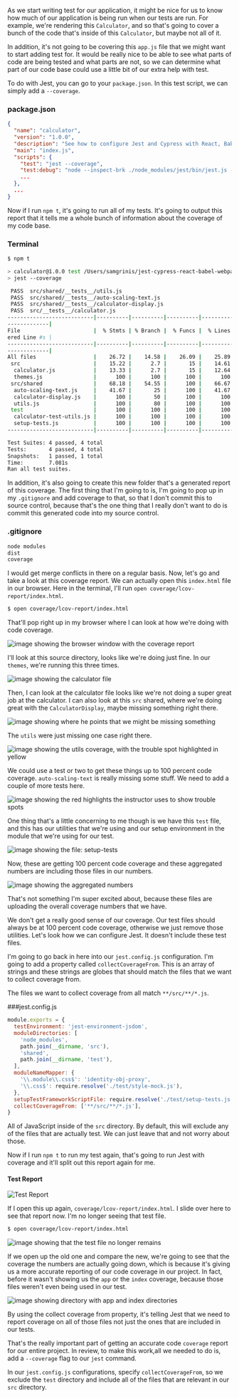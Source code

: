 As we start writing test for our application, it might be nice for us to know how much of our application is being run when our tests are run. For example, we're rendering this `Calculator`, and so that's going to cover a bunch of the code that's inside of this `Calculator`, but maybe not all of it.

In addition, it's not going to be covering this `app.js` file that we might want to start adding test for. It would be really nice to be able to see what parts of code are being tested and what parts are not, so we can determine what part of our code base could use a little bit of our extra help with test.

To do with Jest, you can go to your `package.json`. In this test script, we can simply add a `--coverage`.

### package.json
```json
{
  "name": "calculator",
  "version": "1.0.0",
  "description": "See how to configure Jest and Cypress with React, Babel, and Webpack",
  "main": "index.js",
  "scripts": {
    "test": "jest --coverage",
    "test:debug": "node --inspect-brk ./node_modules/jest/bin/jest.js --runInBand --watch",
    ...
  },
  ...
}
```

Now if I run `npm t`, it's going to run all of my tests. It's going to output this report that it tells me a whole bunch of information about the coverage of my code base.

### Terminal
```bash
$ npm t

> calculator@1.0.0 test /Users/samgrinis/jest-cypress-react-babel-webpack
> jest --coverage

 PASS  src/shared/__tests__/utils.js
 PASS  src/shared/__tests__/auto-scaling-text.js
 PASS  src/shared/__tests__/calculator-display.js
 PASS  src/__tests__/calculator.js
---------------------------|----------|----------|----------|----------|------
-------------|
File                       |  % Stmts | % Branch |  % Funcs |  % Lines | Uncov
ered Line #s |
---------------------------|----------|----------|----------|----------|------
-------------|
All files                  |    26.72 |    14.58 |    26.09 |    25.89 |             |
 src                       |    15.22 |      2.7 |       15 |    14.61 |             |
  calculator.js            |    13.33 |      2.7 |       15 |    12.64 |... 94,300,306,312 |
  themes.js                |      100 |      100 |      100 |      100 |             |
 src/shared                |    68.18 |    54.55 |      100 |    66.67 |             |
  auto-scaling-text.js     |    41.67 |       25 |      100 |    41.67 |... 18,19,21,22,24 |
  calculator-display.js    |      100 |       50 |      100 |      100 |          23 |
  utils.js                 |      100 |       80 |      100 |      100 |          11 |
 test                      |      100 |      100 |      100 |      100 |             |
  calculator-test-utils.js |      100 |      100 |      100 |      100 |             |
  setup-tests.js           |      100 |      100 |      100 |      100 |             |
---------------------------|----------|----------|----------|----------|-------------------|

Test Suites: 4 passed, 4 total
Tests:       4 passed, 4 total
Snapshots:   1 passed, 1 total
Time:        7.081s
Ran all test suites.
```

In addition, it's also going to create this new folder that's a generated report of this coverage. The first thing that I'm going to is, I'm going to pop up in my `.gitignore` and add coverage to that, so that I don't commit this to source control, because that's the one thing that I really don't want to do is commit this generated code into my source control.

### .gitignore
```txt
node modules
dist
coverage
```

I would get merge conflicts in there on a regular basis. Now, let's go and take a look at this coverage report. We can actually open this `index.html` file in our browser. Here in the terminal, I'll run `open coverage/lcov-report/index.html`.

```bash
$ open coverage/lcov-report/index.html
```

That'll pop right up in my browser where I can look at how we're doing with code coverage.

![image showing the browser window with the coverage report](http://res.cloudinary.com/dg3gyk0gu/image/upload/v1543907434/transcript-images/egghead-configure-jest-to-report-code-coverage-on-project-files-browser-output.png)

I'll look at this source directory, looks like we're doing just fine. In our `themes`, we're running this three times.

![image showing the calculator file](http://res.cloudinary.com/dg3gyk0gu/image/upload/v1543907437/transcript-images/egghead-configure-jest-to-report-code-coverage-on-project-files-calculator-file.png)

Then, I can look at the calculator file looks like we're not doing a super great job at the calculator. I can also look at this `src` shared, where we're doing great with the `CalculatorDisplay`, maybe missing something right there.

![image showing where he points that we might be missing something](http://res.cloudinary.com/dg3gyk0gu/image/upload/v1543907435/transcript-images/egghead-configure-jest-to-report-code-coverage-on-project-files-maybe-misssing-something.png)

The `utils` were just missing one case right there.

![image showing the utils coverage, with the trouble spot highlighted in yellow](http://res.cloudinary.com/dg3gyk0gu/image/upload/v1543907436/transcript-images/egghead-configure-jest-to-report-code-coverage-on-project-files-utils-yellow-highlight.png)

We could use a test or two to get these things up to 100 percent code coverage. `auto-scaling-text` is really missing some stuff. We need to add a couple of more tests here.

![image showing the red highlights the instructor uses to show trouble spots](http://res.cloudinary.com/dg3gyk0gu/image/upload/v1543907433/transcript-images/egghead-configure-jest-to-report-code-coverage-on-project-files-auto-scaling-text-missing-stuff.png)

One thing that's a little concerning to me though is we have this `test` file, and this has our utilities that we're using and our setup environment in the module that we're using for our test.

![image showing the file: setup-tests](http://res.cloudinary.com/dg3gyk0gu/image/upload/v1543907433/transcript-images/egghead-configure-jest-to-report-code-coverage-on-project-files-setup-tests.png)

Now, these are getting 100 percent code coverage and these aggregated numbers are including those files in our numbers.

![image showing the aggregated numbers](http://res.cloudinary.com/dg3gyk0gu/image/upload/v1543907433/transcript-images/egghead-configure-jest-to-report-code-coverage-on-project-files-aggregated-numbers.png)

That's not something I'm super excited about, because these files are uploading the overall coverage numbers that we have.

We don't get a really good sense of our coverage. Our test files should always be at 100 percent code coverage, otherwise we just remove those utilities. Let's look how we can configure Jest. It doesn't include these test files.

I'm going to go back in here into our `jest.config.js` configuration. I'm going to add a property called `collectCoverageFrom`. This is an array of strings and these strings are globes that should match the files that we want to collect coverage from.

The files we want to collect coverage from all match `**/src/**/*.js`.

###jest.config.js
```js
module.exports = {
  testEnvironment: 'jest-environment-jsdom',
  moduleDirectories: [
    'node_modules',
    path.join(__dirname, 'src'),
    'shared',
    path.join(__dirname, 'test'),
  ],
  moduleNameMapper: {
    '\\.module\\.css$': 'identity-obj-proxy',
    '\\.css$': require.resolve('./test/style-mock.js'),
  },
  setupTestFrameworkScriptFile: require.resolve('./test/setup-tests.js'),
  collectCoverageFrom: ['**/src/**/*.js'],
}
```

All of JavaScript inside of the `src` directory. By default, this will exclude any of the files that are actually test. We can just leave that and not worry about those.

Now if I run `npm t` to run my test again, that's going to run Jest with coverage and it'll split out this report again for me.

#### Test Report
![Test Report](http://res.cloudinary.com/dg3gyk0gu/image/upload/v1543907434/transcript-images/egghead-configure-jest-to-report-code-coverage-on-project-files-test-report.png)

If I open this up again, `coverage/lcov-report/index.html`. I slide over here to see that report now. I'm no longer seeing that test file.

```bash
$ open coverage/lcov-report/index.html
```

![image showing that the test file no longer remains](http://res.cloudinary.com/dg3gyk0gu/image/upload/v1543907429/transcript-images/egghead-configure-jest-to-report-code-coverage-on-project-files-no-test.png)

If we open up the old one and compare the new, we're going to see that the coverage the numbers are actually going down, which is because it's giving us a more accurate reporting of our code coverage in our project. In fact, before it wasn't showing us the `app` or the `index` coverage, because those files weren't even being used in our test.

![image showing directory with app and index directories](http://res.cloudinary.com/dg3gyk0gu/image/upload/v1543907438/transcript-images/egghead-configure-jest-to-report-code-coverage-on-project-files-with-app-index.png)

By using the collect coverage from property, it's telling Jest that we need to report coverage on all of those files not just the ones that are included in our tests.

That's the really important part of getting an accurate code `coverage` report for our entire project. In review, to make this work,all we needed to do is, add a `--coverage` flag to our `jest` command.

In our `jest.config.js` configurations, specify `collectCoverageFrom`, so we exclude the `test` directory and include all of the files that are relevant in our `src` directory.